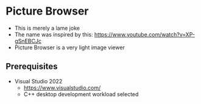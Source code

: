 # Picture Browser

- This is merely a lame joke
- The name was inspired by this: https://www.youtube.com/watch?v=XP-gSnEBCJc
- Picture Browser is a very light image viewer

## Prerequisites

- Visual Studio 2022
	- https://www.visualstudio.com/
	- C++ desktop development workload selected
